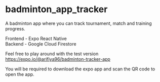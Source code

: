 # badminton_app_tracker
A badminton app where you can track tournament, match and training progress.

Frontend - Expo React Native <br>
Backend - Google Cloud Firestore<br>

Feel free to play around with the test version<br>
https://expo.io/@arifiya96/badminton-tracker-app <br>

You will be required to download the expo app and scan the QR code to open the app.
